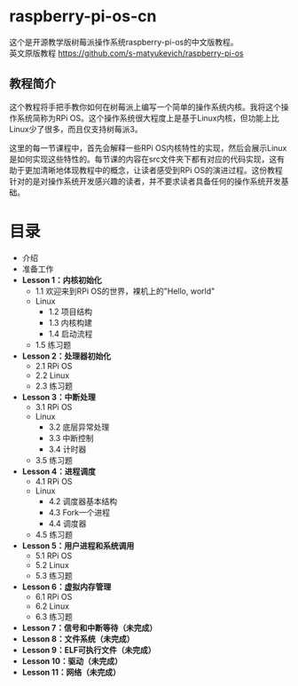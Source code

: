 # raspberry-pi-os-cn
这个是开源教学版树莓派操作系统raspberry-pi-os的中文版教程。  
英文原版教程 https://github.com/s-matyukevich/raspberry-pi-os  

## 教程简介
这个教程将手把手教你如何在树莓派上编写一个简单的操作系统内核。我将这个操作系统简称为RPi OS。这个操作系统很大程度上是基于Linux内核，但功能上比Linux少了很多，而且仅支持树莓派3。  
  
这里的每一节课程中，首先会解释一些RPi OS内核特性的实现，然后会展示Linux是如何实现这些特性的。每节课的内容在src文件夹下都有对应的代码实现，这有助于更加清晰地体现教程中的概念，让读者感受到RPi OS的演进过程。这份教程针对的是对操作系统开发感兴趣的读者，并不要求读者具备任何的操作系统开发基础。  
  
# 目录
+ 介绍
+ 准备工作
+ **Lesson 1：内核初始化**
  - 1.1 欢迎来到RPi OS的世界，裸机上的"Hello, world"
  - Linux
    * 1.2 项目结构
    * 1.3 内核构建
    * 1.4 启动流程
  - 1.5 练习题
+ **Lesson 2：处理器初始化**
  - 2.1 RPi OS
  - 2.2 Linux
  - 2.3 练习题
+ **Lesson 3：中断处理**
  - 3.1 RPi OS
  - Linux
    * 3.2 底层异常处理
    * 3.3 中断控制
    * 3.4 计时器
  - 3.5 练习题
+ **Lesson 4：进程调度**
  - 4.1 RPi OS
  - Linux
    * 4.2 调度器基本结构
    * 4.3 Fork一个进程
    * 4.4 调度器
  - 4.5 练习题
+ **Lesson 5：用户进程和系统调用**
  - 5.1 RPi OS
  - 5.2 Linux
  - 5.3 练习题
+ **Lesson 6：虚拟内存管理**
  - 6.1 RPi OS
  - 6.2 Linux
  - 6.3 练习题
+ **Lesson 7：信号和中断等待（未完成）**
+ **Lesson 8：文件系统（未完成）**
+ **Lesson 9：ELF可执行文件（未完成）**
+ **Lesson 10：驱动（未完成）**
+ **Lesson 11：网络（未完成）**
